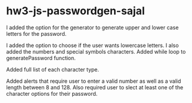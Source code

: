 # hw3-js-passwordgen-sajal

I added the option for the generator to generate upper and lower case letters for the password.

I added the option to choose if the user wants lowercase letters. I also added the numbers and special symbols characters. Added while loop to generatePassword function.

Added full list of each character type. 

Added alerts that require user to enter a valid number as well as a valid length between 8 and 128. Also required user to slect at least one of the character options for their password.
